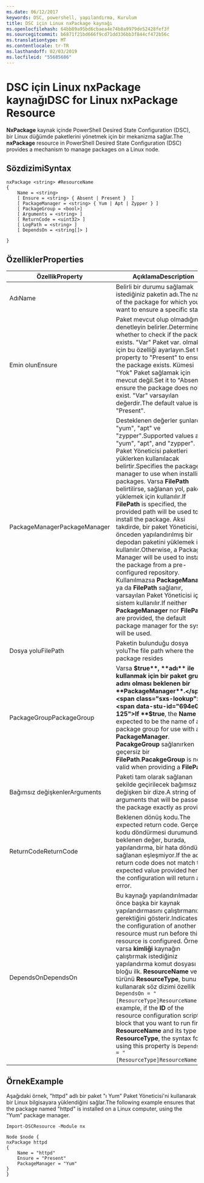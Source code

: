 ```yaml
---
ms.date: 06/12/2017
keywords: DSC, powershell, yapılandırma, Kurulum
title: DSC için Linux nxPackage kaynağı
ms.openlocfilehash: 64bb89a95bd6cbaea4e74b8a9979de52428fef3f
ms.sourcegitcommit: b6871f21bd666f9cd71dd336bb3f844cf472b56c
ms.translationtype: MT
ms.contentlocale: tr-TR
ms.lasthandoff: 02/03/2019
ms.locfileid: "55685686"
---
```

# <a name="dsc-for-linux-nxpackage-resource"></a><span data-ttu-id="694e0-103">DSC için Linux nxPackage kaynağı</span><span class="sxs-lookup"><span data-stu-id="694e0-103">DSC for Linux nxPackage Resource</span></span>

<span data-ttu-id="694e0-104">**NxPackage** kaynak içinde PowerShell Desired State Configuration (DSC), bir Linux düğümde paketlerini yönetmek için bir mekanizma sağlar.</span><span class="sxs-lookup"><span data-stu-id="694e0-104">The **nxPackage** resource in PowerShell Desired State Configuration (DSC) provides a mechanism to manage packages on a Linux node.</span></span>

## <a name="syntax"></a><span data-ttu-id="694e0-105">Sözdizimi</span><span class="sxs-lookup"><span data-stu-id="694e0-105">Syntax</span></span>

```
nxPackage <string> #ResourceName
{
    Name = <string>
    [ Ensure = <string> { Absent | Present }  ]
    [ PackageManager = <string> { Yum | Apt | Zypper } ]
    [ PackageGroup = <bool>]
    [ Arguments = <string> ]
    [ ReturnCode = <uint32> ]
    [ LogPath = <string> ]
    [ DependsOn = <string[]> ]

}
```

## <a name="properties"></a><span data-ttu-id="694e0-106">Özellikler</span><span class="sxs-lookup"><span data-stu-id="694e0-106">Properties</span></span>

|  <span data-ttu-id="694e0-107">Özellik</span><span class="sxs-lookup"><span data-stu-id="694e0-107">Property</span></span> |  <span data-ttu-id="694e0-108">Açıklama</span><span class="sxs-lookup"><span data-stu-id="694e0-108">Description</span></span> |
|---|---|
| <span data-ttu-id="694e0-109">Adı</span><span class="sxs-lookup"><span data-stu-id="694e0-109">Name</span></span>| <span data-ttu-id="694e0-110">Belirli bir durumu sağlamak istediğiniz paketin adı.</span><span class="sxs-lookup"><span data-stu-id="694e0-110">The name of the package for which you want to ensure a specific state.</span></span>|
| <span data-ttu-id="694e0-111">Emin olun</span><span class="sxs-lookup"><span data-stu-id="694e0-111">Ensure</span></span>| <span data-ttu-id="694e0-112">Paket mevcut olup olmadığını denetleyin belirler.</span><span class="sxs-lookup"><span data-stu-id="694e0-112">Determines whether to check if the package exists.</span></span> <span data-ttu-id="694e0-113">"Var" Paket var. olmak için bu özelliği ayarlayın.</span><span class="sxs-lookup"><span data-stu-id="694e0-113">Set this property to "Present" to ensure the package exists.</span></span> <span data-ttu-id="694e0-114">Kümesi "Yok" Paket sağlamak için mevcut değil.</span><span class="sxs-lookup"><span data-stu-id="694e0-114">Set it to "Absent" to ensure the package does not exist.</span></span> <span data-ttu-id="694e0-115">"Var" varsayılan değerdir.</span><span class="sxs-lookup"><span data-stu-id="694e0-115">The default value is "Present".</span></span>|
| <span data-ttu-id="694e0-116">PackageManager</span><span class="sxs-lookup"><span data-stu-id="694e0-116">PackageManager</span></span>| <span data-ttu-id="694e0-117">Desteklenen değerler şunlardır: "yum", "apt" ve "zypper".</span><span class="sxs-lookup"><span data-stu-id="694e0-117">Supported values are "yum", "apt", and "zypper".</span></span> <span data-ttu-id="694e0-118">Paket Yöneticisi paketleri yüklerken kullanılacak belirtir.</span><span class="sxs-lookup"><span data-stu-id="694e0-118">Specifies the package manager to use when installing packages.</span></span> <span data-ttu-id="694e0-119">Varsa **FilePath** belirtilirse, sağlanan yol, paketi yüklemek için kullanılır.</span><span class="sxs-lookup"><span data-stu-id="694e0-119">If **FilePath** is specified, the provided path will be used to install the package.</span></span> <span data-ttu-id="694e0-120">Aksi takdirde, bir paket Yöneticisi, önceden yapılandırılmış bir depodan paketini yüklemek için kullanılır.</span><span class="sxs-lookup"><span data-stu-id="694e0-120">Otherwise, a Package Manager will be used to install the package from a pre-configured repository.</span></span> <span data-ttu-id="694e0-121">Kullanılmazsa **PackageManager** ya da **FilePath** sağlanır, varsayılan Paket Yöneticisi için sistem kullanılır.</span><span class="sxs-lookup"><span data-stu-id="694e0-121">If neither **PackageManager** nor **FilePath** are provided, the default package manager for the system will be used.</span></span>|
| <span data-ttu-id="694e0-122">Dosya yolu</span><span class="sxs-lookup"><span data-stu-id="694e0-122">FilePath</span></span>| <span data-ttu-id="694e0-123">Paketin bulunduğu dosya yolu</span><span class="sxs-lookup"><span data-stu-id="694e0-123">The file path where the package resides</span></span>|
| <span data-ttu-id="694e0-124">PackageGroup</span><span class="sxs-lookup"><span data-stu-id="694e0-124">PackageGroup</span></span>| <span data-ttu-id="694e0-125">Varsa **$true**, **adı** ile kullanmak için bir paket grubu adını olması beklenen bir **PackageManager**.</span><span class="sxs-lookup"><span data-stu-id="694e0-125">If **$true**, the **Name** is expected to be the name of a package group for use with a **PackageManager**.</span></span> <span data-ttu-id="694e0-126">**PacakgeGroup** sağlanırken geçersiz bir **FilePath**.</span><span class="sxs-lookup"><span data-stu-id="694e0-126">**PacakgeGroup** is not valid when providing a **FilePath**.</span></span>|
| <span data-ttu-id="694e0-127">Bağımsız değişkenler</span><span class="sxs-lookup"><span data-stu-id="694e0-127">Arguments</span></span>| <span data-ttu-id="694e0-128">Paketi tam olarak sağlanan şekilde geçirilecek bağımsız değişken bir dize.</span><span class="sxs-lookup"><span data-stu-id="694e0-128">A string of arguments that will be passed to the package exactly as provided.</span></span>|
| <span data-ttu-id="694e0-129">ReturnCode</span><span class="sxs-lookup"><span data-stu-id="694e0-129">ReturnCode</span></span>| <span data-ttu-id="694e0-130">Beklenen dönüş kodu.</span><span class="sxs-lookup"><span data-stu-id="694e0-130">The expected return code.</span></span> <span data-ttu-id="694e0-131">Gerçek kodu döndürmesi durumunda beklenen değer, burada, yapılandırma, bir hata döndürür sağlanan eşleşmiyor.</span><span class="sxs-lookup"><span data-stu-id="694e0-131">If the actual return code does not match the expected value provided here, the configuration will return an error.</span></span>|
| <span data-ttu-id="694e0-132">DependsOn</span><span class="sxs-lookup"><span data-stu-id="694e0-132">DependsOn</span></span> | <span data-ttu-id="694e0-133">Bu kaynağı yapılandırılmadan önce başka bir kaynak yapılandırmasını çalıştırmanız gerektiğini gösterir.</span><span class="sxs-lookup"><span data-stu-id="694e0-133">Indicates that the configuration of another resource must run before this resource is configured.</span></span> <span data-ttu-id="694e0-134">Örneğin, varsa **kimliği** kaynağın çalıştırmak istediğiniz yapılandırma komut dosyası bloğu ilk. **ResourceName** ve türünü **ResourceType**, bunu kullanarak söz dizimi özellik `DependsOn = "[ResourceType]ResourceName"`.</span><span class="sxs-lookup"><span data-stu-id="694e0-134">For example, if the **ID** of the resource configuration script block that you want to run first is **ResourceName** and its type is **ResourceType**, the syntax for using this property is `DependsOn = "[ResourceType]ResourceName"`.</span></span>|

## <a name="example"></a><span data-ttu-id="694e0-135">Örnek</span><span class="sxs-lookup"><span data-stu-id="694e0-135">Example</span></span>

<span data-ttu-id="694e0-136">Aşağıdaki örnek, "httpd" adlı bir paket "ı Yum" Paket Yöneticisi'ni kullanarak bir Linux bilgisayara yüklendiğini sağlar.</span><span class="sxs-lookup"><span data-stu-id="694e0-136">The following example ensures that the package named "httpd" is installed on a Linux computer, using the “Yum” package manager.</span></span>

```
Import-DSCResource -Module nx

Node $node {
nxPackage httpd
{
    Name = "httpd"
    Ensure = "Present"
    PackageManager = "Yum"
}
}
```